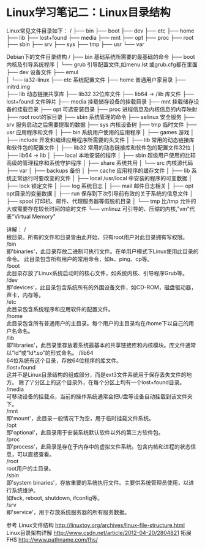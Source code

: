 # Linux学习笔记二：Linux目录结构

Linux常见文件目录如下：
/
├── bin
├── boot
├── dev
├── etc
├── home
├── lib
├── lost+found
├── media
├── mnt
├── opt
├── proc
├── root
├── sbin
├── srv
├── sys
├── tmp
├── usr
└── var

Debian下的文件目录结构
/
├── bin           基础系统所需要的最基础的命令
├── boot          内核及引导系统程序
│   └── grub      引导配置文件,如menu.lst 或grub.cfg都在里面
├── dev           设备文件
├── emul         
│   └── ia32-linux
├── etc           系统配置文件
├── home          普通用户家目录
├── initrd.img   
├── lib            动态链接共享库
├── lib32          32位库文件
├── lib64 -> /lib  库文件
├── lost+found     文件碎片
├── media          挂载储存设备的挂载目录
├── mnt            挂载储存设备的挂载目录
├── opt            可选安装目录
├── proc           进程信息及内核信息的内存映射
├── root           root的家目录
├── sbin           系统管理的命令
├── selinux        安全服务
├── srv            服务启动之后需要提取的数据
├── sys            内核设备树
├── tmp            临时文件
├── usr            应用程序和文件
│   ├── bin        系统用户使用的应用程序
│   ├── games      游戏
│   ├── include    开发和编译应用程序所需要的头文件
│   ├── lib        常用的动态链接库和软件包的配置文件
│   ├── lib32      常用的动态链接库和软件包的配置文件32位
│   ├── lib64 -> lib
│   ├── local      本地安装的程序
│   ├── sbin       超级用户使用的比较高级的管理程序和系统守护程序
│   ├── share      系统共用
│   └── src        内核源代码
├── var
│   ├── backups    备份
│   ├── cache      应用程序的缓存文件
│   ├── lib        系统正常运行时要改变的文件
│   ├── local      /usr/local 中安装的程序的可变数据
│   ├── lock       锁定文件
│   ├── log        系统日志
│   ├── mail       邮件日志相关
│   ├── opt        opt目录的变量数据
│   ├── run        保存到下次引导前有效的关于系统的信息文件
│   ├── spool      打印机、邮件、代理服务器等假脱机目录
│   └── tmp        比/tmp 允许的大或需要存在较长时间的临时文件
└── vmlinuz        可引导的、压缩的内核,"vm"代表"Virtual Memory"

详解：
/  
    根目录。所有的文件和目录皆由此开始，只有root用户对此目录拥有写权限。  
/bin  
    即'binaries'，此目录存放二进制可执行文件。在单用户模式下Linux使用此目录的命令。
    此目录包含所有用户的常用命令，如ls、ping、cp等。  
/boot  
    此目录存放了Linux系统启动时的核心文件，如系统内核、引导程序Grub等。
/dev  
    即'devices'，此目录包含系统所有的外围设备文件，如CD-ROM，磁盘驱动器，声卡，内存等。  
/etc  
    此目录包含系统程序和应用软件的配置文件。  
/home  
    此目录包含所有普通用户的主目录。每个用户的主目录均在/home下以自己的用户名命名。  
/lib  
    即'libraries'，此目录里存放着系统最基本的共享链接库和内核模块。库文件通常以“ld”或“ld*.so”的形式命名。
/lib64  
    64位系统有这个目录，存放64位程序的库文件。  
/lost+found  
    这并不是Linux目录结构的组成部分，而是ext3文件系统用于保存丢失文件的地方。
    除了'/'分区上的这个目录外，在每个分区上均有一个lost+found目录。  
/media  
    可移动设备的挂载点，当前的操作系统通常会把U盘等设备自动挂载到该文件夹下。  
/mnt  
    即'mount'，此目录一般情况下为空，用于临时挂载文件系统。  
/opt  
    即'optional'，此目录用于安装系统默认软件以外的第三方软件包。  
/proc  
    即'process'，此目录是存在于内存中的虚拟文件系统。包含内核和进程的状态信息，可以直接查看。  
/root  
    root用户的主目录。  
/sbin  
    即'system binaries'，存放重要的系统执行文件。主要供系统管理员使用，以进行系统维护。  
    如fsck, reboot, shutdown, ifconfig等。  
/srv  
    即'service'，用于存放系统服务器的所有服务数据。



参考
Linux文件结构 http://linuxtoy.org/archives/linux-file-structure.html
Linux目录架构详解 http://www.csdn.net/article/2012-04-20/2804821
拓展
FHS http://www.pathname.com/fhs/
